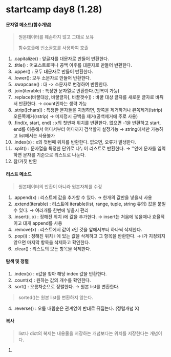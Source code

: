 # startcamp day8 (1.28)



#### 문자열 메소드(함수개념)

> 원본데이터를 훼손하지 않고 그대로 보유
>
> 함수호출에 빈소괄호를 사용하여 호출



1. .capitalize() : 앞글자를 대문자로 만들어 반환한다.
2. .title() : 어포스트로피나 공백 이후를 대문자로 만들어 반환한다.
3. .upper() : 모두 대문자로 만들어 반환한다.
4. .lower(): 모두 소문자로 만들어 반환한다.
5. .swapcase() : 대 -> 소문자로 변경하여 반환한다.
6. .join(iterable) : 특정한 문자열로 반환한다.(반복이 가능)
7. .replace(바꿀대상, 바꿀글자[, 바꿀갯수]) : 바꿀 대상 글자를 새로운 글자로 바꿔서 반환한다. → count인자는 생략 가능
8. .strip([chars]) : 특정한 문자들을 지정하면, 양쪽을 제거하거나 왼쪽제거(lstrip) 오른쪽제거(rstrip) → 미지정시 공백을 제거(공백제거에 주로 사용)
9. .find(x, start, end) : x의 첫번째 위치를 반환한다. 없으면 -1을 반환하고 start, end를 이용해서 어디서부터 어디까지 검색할지 설정가능 → string에서만 가능하고 list에서는 사용불가
10. .index(x) : x의 첫번째 위치를 반환한다. 없으면, 오류가 발생한다.
11. .split() : 문자열을 특정한 단위로 나누어 리스트로 반환한다. → ''안에 문자를 입력하면 문자를 기준으로 리스트로 나눈다.
12. 참/거짓 반환



#### 리스트 메소드

> 원본데이터의 반환이 아니라 원본자체를 수정



1. .append(x) : 리스트에 값을 추가할 수 있다. → 한개의 값만을 넣을시 사용
2. .extend(iterable) : 리스트에 iterable(list, range, tuple, string 유의) 값을 붙일 수 있다. → 여러개를 한번에 넣을시 편리
3. .insert(i, x) : 정해진 위치 i에 값을 추가한다. → insert는 처음에 넣을때나 효율적이고 대개 append를 사용
4. .remove(x) : 리스트에서 값이 x인 것을 앞에서부터 하나씩 삭제한다.
5. .pop(i) : 정해진 위치 i 에 있는 값을 삭제하고 그 항목을 반환한다. → i가 지정되지 않으면 마지막 항목을 삭제하고 확인한다. 
6. .clear() : 리스트의 모든 항목을 삭제한다.



#### 탐색 및 정렬



1. .index(x) : x값을 찾아 해당 index 값을 반환한다.
2. .count(x) : 원하는 값의 개수를 확인한다.
3. .sort() : 오름차순으로 정렬한다. → 원본 list를 변환한다.

> sorted()는 원본 list를 변환하지 않는다.

4. .reverse() : 오름 내림순은 관계없이 반대로 뒤집는다. (정렬개념 X)



#### 복사

> list나 dict의 복제는 내용물을 저장하는 개념보다는 위치를 저장한다는 개념이다.

1. 